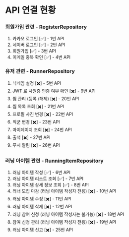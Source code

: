 # API 연결 현황

### 회원가입 관련 - RegisterRepository

1. 카카오 로그인 [✅] - 1번 API
2. 네이버 로그인 [✅] - 2번 API
3. 회원가입 [✅] - 3번 API
4. 이메일 중복 확인 [✅] - 4번 API

### 유저 관련 - RunnerRepository

1. 닉네임 설정 [✖️] - 5번 API
2. JWT 로 사원증 인증 여부 확인 [✖️] - 9번 API
3. 찜 관리 (등록 /해제) [✖️] - 20번 API
4. 찜 목록 조회 [✖️] - 21번 API
5. 프로필 사진 변경 [✖️] - 22번 API
6. 직군 변경 [✖️] - 23번 API
7. 마이페이지 조회 [✖️] - 24번 API
8. 출석 [✖️] - 27번 API
9. 푸시 알림 [✖️] - 26번 API

### 러닝 아이템 관련 - RunningItemRepository

1. 러닝 아이템 작성 [✅] - 6번 API
2. 러닝 아이템 리스트 조회 [✅] - 7번 API
3. 러닝 아이템 상세 정보 조회 [✅] - 8번 API
4. 러너 모집 마감 (러닝 아이템 작성자 전용) [✖️] - 10번 API
5. 러닝 아이템 수정 [✖️] - 11번 API
6. 러닝 아이템 삭제 [✖️] - 12번 API
7. 러닝 참여 신청 (러닝 아이템 작성자는 불가능) [✖️] - 18번 API
8. 참여 신청 관리 (러닝 아이템 작성자 전용) [✖️] - 19번 API
9. 러닝 아이템 신고 [✖️] - 25번 API
